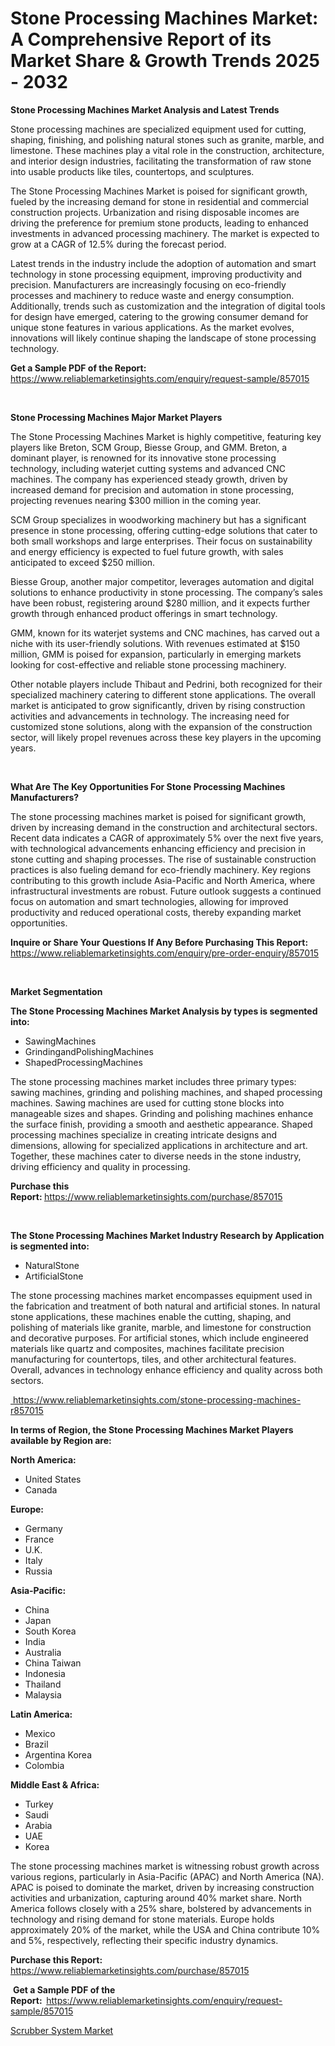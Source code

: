 <p><h1>Stone Processing Machines Market: A Comprehensive Report of its Market Share & Growth Trends 2025 - 2032</h1></p><p><strong>Stone Processing Machines Market Analysis and Latest Trends</strong></p>
<p><p>Stone processing machines are specialized equipment used for cutting, shaping, finishing, and polishing natural stones such as granite, marble, and limestone. These machines play a vital role in the construction, architecture, and interior design industries, facilitating the transformation of raw stone into usable products like tiles, countertops, and sculptures.</p><p>The Stone Processing Machines Market is poised for significant growth, fueled by the increasing demand for stone in residential and commercial construction projects. Urbanization and rising disposable incomes are driving the preference for premium stone products, leading to enhanced investments in advanced processing machinery. The market is expected to grow at a CAGR of 12.5% during the forecast period.</p><p>Latest trends in the industry include the adoption of automation and smart technology in stone processing equipment, improving productivity and precision. Manufacturers are increasingly focusing on eco-friendly processes and machinery to reduce waste and energy consumption. Additionally, trends such as customization and the integration of digital tools for design have emerged, catering to the growing consumer demand for unique stone features in various applications. As the market evolves, innovations will likely continue shaping the landscape of stone processing technology.</p></p>
<p><strong>Get a Sample PDF of the Report:&nbsp;</strong> <a href="https://www.reliablemarketinsights.com/enquiry/request-sample/857015?utm_campaign=2177&utm_medium=2&utm_source=Github&utm_content=ia&utm_term=16022025&utm_id=stone-processing-machines">https://www.reliablemarketinsights.com/enquiry/request-sample/857015</a></p>
<p>&nbsp;</p>
<p><strong>Stone Processing Machines Major Market Players</strong></p>
<p><p>The Stone Processing Machines Market is highly competitive, featuring key players like Breton, SCM Group, Biesse Group, and GMM. Breton, a dominant player, is renowned for its innovative stone processing technology, including waterjet cutting systems and advanced CNC machines. The company has experienced steady growth, driven by increased demand for precision and automation in stone processing, projecting revenues nearing $300 million in the coming year.</p><p>SCM Group specializes in woodworking machinery but has a significant presence in stone processing, offering cutting-edge solutions that cater to both small workshops and large enterprises. Their focus on sustainability and energy efficiency is expected to fuel future growth, with sales anticipated to exceed $250 million.</p><p>Biesse Group, another major competitor, leverages automation and digital solutions to enhance productivity in stone processing. The company’s sales have been robust, registering around $280 million, and it expects further growth through enhanced product offerings in smart technology.</p><p>GMM, known for its waterjet systems and CNC machines, has carved out a niche with its user-friendly solutions. With revenues estimated at $150 million, GMM is poised for expansion, particularly in emerging markets looking for cost-effective and reliable stone processing machinery.</p><p>Other notable players include Thibaut and Pedrini, both recognized for their specialized machinery catering to different stone applications. The overall market is anticipated to grow significantly, driven by rising construction activities and advancements in technology. The increasing need for customized stone solutions, along with the expansion of the construction sector, will likely propel revenues across these key players in the upcoming years.</p></p>
<p>&nbsp;</p>
<p><strong>What Are The Key Opportunities For Stone Processing Machines Manufacturers?</strong></p>
<p><p>The stone processing machines market is poised for significant growth, driven by increasing demand in the construction and architectural sectors. Recent data indicates a CAGR of approximately 5% over the next five years, with technological advancements enhancing efficiency and precision in stone cutting and shaping processes. The rise of sustainable construction practices is also fueling demand for eco-friendly machinery. Key regions contributing to this growth include Asia-Pacific and North America, where infrastructural investments are robust. Future outlook suggests a continued focus on automation and smart technologies, allowing for improved productivity and reduced operational costs, thereby expanding market opportunities.</p></p>
<p><strong>Inquire or Share Your Questions If Any Before Purchasing This Report:</strong> <a href="https://www.reliablemarketinsights.com/enquiry/pre-order-enquiry/857015?utm_campaign=2177&utm_medium=2&utm_source=Github&utm_content=ia&utm_term=16022025&utm_id=stone-processing-machines">https://www.reliablemarketinsights.com/enquiry/pre-order-enquiry/857015</a></p>
<p>&nbsp;</p>
<p><strong>Market Segmentation</strong></p>
<p><strong>The Stone Processing Machines Market Analysis by types is segmented into:</strong></p>
<p><ul><li>SawingMachines</li><li>GrindingandPolishingMachines</li><li>ShapedProcessingMachines</li></ul></p>
<p><p>The stone processing machines market includes three primary types: sawing machines, grinding and polishing machines, and shaped processing machines. Sawing machines are used for cutting stone blocks into manageable sizes and shapes. Grinding and polishing machines enhance the surface finish, providing a smooth and aesthetic appearance. Shaped processing machines specialize in creating intricate designs and dimensions, allowing for specialized applications in architecture and art. Together, these machines cater to diverse needs in the stone industry, driving efficiency and quality in processing.</p></p>
<p><strong>Purchase this Report:&nbsp;</strong><a href="https://www.reliablemarketinsights.com/purchase/857015?utm_campaign=2177&utm_medium=2&utm_source=Github&utm_content=ia&utm_term=16022025&utm_id=stone-processing-machines">https://www.reliablemarketinsights.com/purchase/857015</a></p>
<p>&nbsp;</p>
<p><strong>The Stone Processing Machines Market Industry Research by Application is segmented into:</strong></p>
<p><ul><li>NaturalStone</li><li>ArtificialStone</li></ul></p>
<p><p>The stone processing machines market encompasses equipment used in the fabrication and treatment of both natural and artificial stones. In natural stone applications, these machines enable the cutting, shaping, and polishing of materials like granite, marble, and limestone for construction and decorative purposes. For artificial stones, which include engineered materials like quartz and composites, machines facilitate precision manufacturing for countertops, tiles, and other architectural features. Overall, advances in technology enhance efficiency and quality across both sectors.</p></p>
<p><a href="https://www.reliablemarketinsights.com/stone-processing-machines-r857015?utm_campaign=2177&utm_medium=2&utm_source=Github&utm_content=ia&utm_term=16022025&utm_id=stone-processing-machines">&nbsp;https://www.reliablemarketinsights.com/stone-processing-machines-r857015</a></p>
<p><strong>In terms of Region, the Stone Processing Machines Market Players available by Region are:</strong></p>
<p>
    <p> <strong> North America: </strong>
        <ul>
            <li>United States</li>
            <li>Canada</li>
        </ul>
        </p> 
    <p> <strong> Europe: </strong>
        <ul>
            <li>Germany</li>
            <li>France</li>
            <li>U.K.</li>
            <li>Italy</li>
            <li>Russia</li>
        </ul>
        </p> 
    <p> <strong> Asia-Pacific: </strong>
        <ul>
            <li>China</li>
            <li>Japan</li>
            <li>South Korea</li>
            <li>India</li>
            <li>Australia</li>
            <li>China Taiwan</li>
            <li>Indonesia</li>
            <li>Thailand</li>
            <li>Malaysia</li>
        </ul>
        </p> 
    <p> <strong> Latin America: </strong>
        <ul>
            <li>Mexico</li>
            <li>Brazil</li>
            <li>Argentina Korea</li>
            <li>Colombia</li>
        </ul>
        </p> 
    <p> <strong> Middle East & Africa: </strong>
        <ul>
            <li>Turkey</li>
            <li>Saudi</li>
            <li>Arabia</li>
            <li>UAE</li>
            <li>Korea</li>
        </ul>
    </p>
    </p>
<p><p>The stone processing machines market is witnessing robust growth across various regions, particularly in Asia-Pacific (APAC) and North America (NA). APAC is poised to dominate the market, driven by increasing construction activities and urbanization, capturing around 40% market share. North America follows closely with a 25% share, bolstered by advancements in technology and rising demand for stone materials. Europe holds approximately 20% of the market, while the USA and China contribute 10% and 5%, respectively, reflecting their specific industry dynamics.</p></p>
<p><strong>Purchase this Report: </strong><a href="https://www.reliablemarketinsights.com/purchase/857015?utm_campaign=2177&utm_medium=2&utm_source=Github&utm_content=ia&utm_term=16022025&utm_id=stone-processing-machines">https://www.reliablemarketinsights.com/purchase/857015</a></p>
<p>&nbsp;<strong>Get a Sample PDF of the Report:&nbsp;&nbsp;</strong><a href="https://www.reliablemarketinsights.com/enquiry/request-sample/857015?utm_campaign=2177&utm_medium=2&utm_source=Github&utm_content=ia&utm_term=16022025&utm_id=stone-processing-machines">https://www.reliablemarketinsights.com/enquiry/request-sample/857015</a></p>
<p><strong></strong></p>
<p><p><a href="https://github.com/LilianFaulkner65/Market-Research-Report-List-1/blob/main/scrubber-system-market.md?utm_campaign=2177&utm_medium=2&utm_source=Github&utm_content=ia&utm_term=16022025&utm_id=stone-processing-machines">Scrubber System Market</a></p></p>